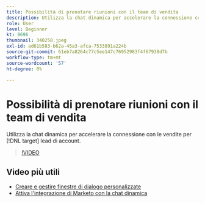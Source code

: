 ```yaml
---
title: Possibilità di prenotare riunioni con il team di vendita
description: Utilizza la chat dinamica per accelerare la connessione con le vendite per [!DNL target] lead di account.
role: User
level: Beginner
kt: 9696
thumbnail: 340258.jpeg
exl-id: ad61b583-b62a-45a3-afca-7533891a224b
source-git-commit: 61eb7a8264c77c5ee147c76952983f4f67938d7b
workflow-type: tm+mt
source-wordcount: '57'
ht-degree: 0%

---
```


# Possibilità di prenotare riunioni con il team di vendita

Utilizza la chat dinamica per accelerare la connessione con le vendite per [!DNL target] lead di account.

>[!VIDEO](https://video.tv.adobe.com/v/340258/?quality=12&learn=on)

## Video più utili

* [Creare e gestire finestre di dialogo personalizzate](dialogue-management.md)
* [Attiva l&#39;integrazione di Marketo con la chat dinamica](marketo-integration.md)
